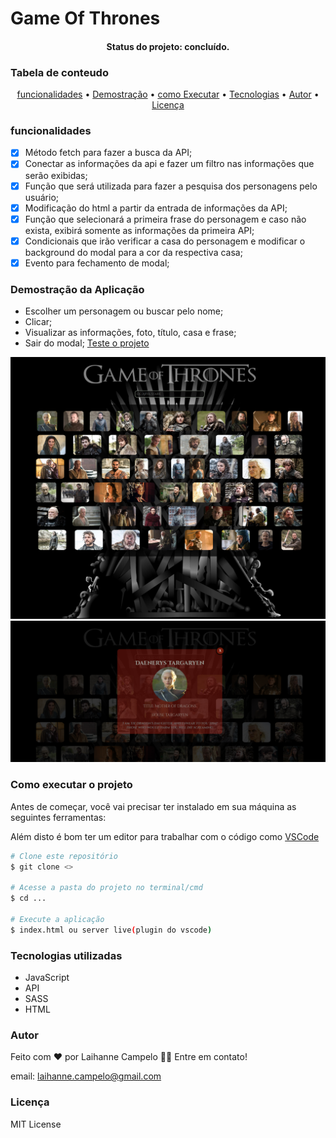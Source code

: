 # Game Of Thrones
<p align="center"></p>
<h4 align="center"> Status do projeto: concluído.</h4>

### Tabela de conteudo

<p align="center">
<a href="#funcionalidades">funcionalidades</a> • 
<a href="#Demostração-da-Aplicação">Demostração</a> • 
<a href="#Como-executar-o-projeto">como Executar</a> • 
<a href="#Tecnologias-utilizadas">Tecnologias</a> •   
<a href="#autor">Autor</a> •
<a href="#licenc-a">Licença</a> 
</p>

### funcionalidades

- [x] Método fetch para fazer a busca da API;
- [x] Conectar as informações da api e fazer um filtro nas informações que serão exibidas;
- [x] Função que será utilizada para fazer a pesquisa dos personagens pelo usuário;
- [x] Modificação do html a partir da entrada de informações da API;
- [x] Função que selecionará a primeira frase do personagem e caso não exista, exibirá somente as informações da primeira API;
- [x] Condicionais que irão verificar a casa do personagem e modificar o background do modal para a cor da respectiva casa;
- [x] Evento para fechamento de modal;

### Demostração da Aplicação
* Escolher um personagem ou buscar pelo nome;
* Clicar;
* Visualizar as informações, foto, título, casa e frase;
* Sair do modal;
<a href="https://gotrones.netlify.app/">Teste o projeto</a>
<img src="./img/principal.png">
<img src="./img/personagem.png">


### Como executar o projeto

Antes de começar, você vai precisar ter instalado em sua máquina as seguintes ferramentas:

Além disto é bom ter um editor para trabalhar com o código como [VSCode](https://code.visualstudio.com/)

```bash
# Clone este repositório
$ git clone <>

# Acesse a pasta do projeto no terminal/cmd
$ cd ...

# Execute a aplicação 
$ index.html ou server live(plugin do vscode)

```
            

### Tecnologias utilizadas

* JavaScript
* API
* SASS
* HTML

### Autor
Feito com ❤️ por Laihanne Campelo 👋🏽 Entre em contato!

email: laihanne.campelo@gmail.com

### Licença
MIT License
